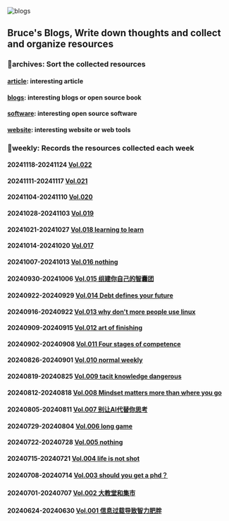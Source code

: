 ![blogs](https://socialify.git.ci/Real-Bruce/blogs/image?font=Rokkitt&forks=1&issues=1&language=1&name=1&owner=1&pattern=Brick%20Wall&pulls=1&stargazers=1&theme=Light)

## Bruce's Blogs, Write down thoughts and collect and organize resources

### 📌archives: Sort the collected resources

#### [article](/archives/article.md): interesting article

#### [blogs](/archives/blogs.md): interesting blogs or open source book

#### [software](/archives/software.md): interesting open source software

#### [website](/archives/website.md): interesting website or web tools

### 📰weekly: Records the resources collected each week

#### 20241118-20241124 [Vol.022](./weekly/Vol.022.md)

#### 20241111-20241117 [Vol.021](./weekly/Vol.021.md)

#### 20241104-20241110 [Vol.020](./weekly/Vol.020.md)

#### 20241028-20241103 [Vol.019](/weekly/Vol.019.md)

#### 20241021-20241027 [Vol.018 learning to learn](/weekly/Vol.018.md)

#### 20241014-20241020 [Vol.017](/weekly/Vol.017.md)

#### 20241007-20241013 [Vol.016 nothing](/weekly/Vol.016.md)

#### 20240930-20241006 [Vol.015 组建你自己的智囊团](/weekly/Vol.015.md)

#### 20240922-20240929 [Vol.014 Debt defines your future](/weekly/Vol.014.md) 

#### 20240916-20240922 [Vol.013 why don't more people use linux](/weekly/Vol.013.md) 

#### 20240909-20240915 [Vol.012 art of finishing](/weekly/Vol.012.md) 

#### 20240902-20240908 [Vol.011 Four stages of competence ](/weekly/Vol.011.md)

#### 20240826-20240901 [Vol.010 normal weekly](/weekly/Vol.010.md) 

#### 20240819-20240825 [Vol.009 tacit knowledge dangerous](/weekly/vol.009.md) 

#### 20240812-20240818 [Vol.008 Mindset matters more than where you go](/weekly/Vol.008.md) 

#### 20240805-20240811 [Vol.007 别让AI代替你思考](/weekly/Vol.007.md) 

#### 20240729-20240804 [Vol.006 long game](/weekly/Vol.006.md) 

#### 20240722-20240728 [Vol.005 nothing](/weekly/Vol.005.md) 

#### 20240715-20240721 [Vol.004 life is not shot](/weekly/Vol.004.md) 

#### 20240708-20240714 [Vol.003 should you get a phd？](/weekly/Vol.003.md) 

#### 20240701-20240707 [Vol.002 大教堂和集市](/weekly/Vol.002.md)

#### 20240624-20240630 [Vol.001 信息过载导致智力肥胖](/weekly/Vol.001.md)